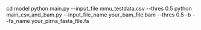 cd model
python main.py --input_file mmu_testdata.csv --thres 0.5
python main_csv_and_bam.py --input_file_name your_bam_file.bam --thres 0.5 -b --fa_name your_pirna_fasta_file.fa

